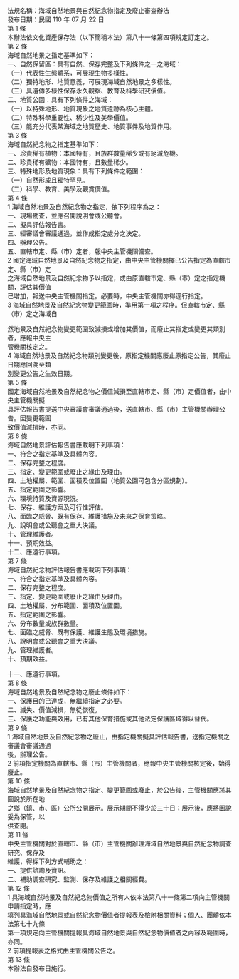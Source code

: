 法規名稱：海域自然地景與自然紀念物指定及廢止審查辦法  
發布日期：民國 110 年 07 月 22 日  
第 1 條  
本辦法依文化資產保存法（以下簡稱本法）第八十一條第四項規定訂定之。  
第 2 條  
海域自然地景之指定基準如下：  
一、自然保留區：具有自然、保存完整及下列條件之一之海域：  
（一）代表性生態體系，可展現生物多樣性。  
（二）獨特地形、地質意義，可展現海域自然地景之多樣性。  
（三）具遺傳多樣性保存永久觀察、教育及科學研究價值。  
二、地質公園：具有下列條件之海域：  
（一）以特殊地形、地質現象之地質遺跡為核心主體。  
（二）特殊科學重要性、稀少性及美學價值。  
（三）能充分代表某海域之地質歷史、地質事件及地質作用。  
第 3 條  
海域自然紀念物之指定基準如下：  
一、珍貴稀有植物：本國特有，且族群數量稀少或有絕滅危機。  
二、珍貴稀有礦物：本國特有，且數量稀少。  
三、特殊地形及地質現象：具有下列條件之範圍：  
（一）自然形成且獨特罕見。  
（二）科學、教育、美學及觀賞價值。  
第 4 條  
1 海域自然地景及自然紀念物之指定，依下列程序為之：  
一、現場勘查，並應召開說明會或公聽會。  
二、擬具評估報告書。  
三、經審議會審議通過，並作成指定處分之決定。  
四、辦理公告。  
五、直轄市定、縣（市）定者，報中央主管機關備查。  
2 國定海域自然地景及自然紀念物之指定，由中央主管機關擇已公告指定為直轄市定、縣（市）定  
之海域自然地景及自然紀念物予以指定，或由原直轄市定、縣（市）定之指定機關，評估其價值  
已增加，報送中央主管機關指定。必要時，中央主管機關亦得逕行指定。  
3 海域自然地景及自然紀念物變更範圍時，準用第一項之程序。但直轄市定、縣（市）定之海域自  


然地景及自然紀念物變更範圍致減損或增加其價值，而廢止其指定或變更其類別者，應報中央主  
管機關核定之。  
4 海域自然地景及自然紀念物類別變更後，原指定機關應廢止原指定公告，其廢止日期應回溯至類  
別變更公告之生效日期。  
第 5 條  
國定海域自然地景及自然紀念物之價值減損至直轄市定、縣（市）定價值者，由中央主管機關擬  
具評估報告書提送中央審議會審議通過後，送直轄市、縣（市）主管機關辦理公告。因變更範圍  
致價值減損時，亦同。  
第 6 條  
海域自然地景評估報告書應載明下列事項：  
一、符合之指定基準及具體內容。  
二、保存完整之程度。  
三、指定、變更範圍或廢止之緣由及理由。  
四、土地權屬、範圍、面積及位置圖（地質公園可包含分區規劃）。  
五、指定範圍之影響。  
六、環境特質及資源現況。  
七、保存、維護方案及可行性評估。  
八、面臨之威脅、既有保存、維護措施及未來之保育策略。  
九、說明會或公聽會之重大決議。  
十、管理維護者。  
十一、預期效益。  
十二、應遵行事項。  
第 7 條  
海域自然紀念物評估報告書應載明下列事項：  
一、符合之指定基準及具體內容。  
二、保存完整之程度。  
三、指定、變更範圍或廢止之緣由及理由。  
四、土地權屬、分布範圍、面積及位置圖。  
五、指定範圍之影響。  
六、分布數量或族群數量。  
七、面臨之威脅、既有保護、維護生態及環境措施。  
八、說明會或公聽會之重大決議。  
九、管理維護者。  
十、預期效益。  


十一、應遵行事項。  
第 8 條  
海域自然地景及自然紀念物之廢止條件如下：  
一、保護目的已達成，無繼續指定之必要。  
二、滅失、價值減損，無從恢復。  
三、保護之功能與效用，已有其他保育措施或其他法定保護區域得以替代。  
第 9 條  
1 海域自然地景及自然紀念物之廢止，由指定機關擬具評估報告書，送指定機關之審議會審議通過  
後，辦理公告。  
2 前項指定機關為直轄市、縣（市）主管機關者，應報中央主管機關核定後，始得廢止。  
第 10 條  
海域自然地景及自然紀念物之指定、變更範圍或廢止，於公告後，主管機關應將其圖說於所在地  
之鄉（鎮、市、區）公所公開展示。展示期間不得少於三十日；展示後，應將圖說妥為保管，以  
供查閱。  
第 11 條  
中央主管機關對於直轄市、縣（市）主管機關辦理海域自然地景與自然紀念物調查研究、保存及  
維護，得採下列方式輔助之：  
一、提供諮詢及資訊。  
二、補助調查研究、監測、保存及維護之相關經費。  
第 12 條  
1 具海域自然地景及自然紀念物價值之所有人依本法第八十一條第二項向主管機關申請指定時，應  
填列具海域自然地景或自然紀念物價值者提報表及檢附相關資料；個人、團體依本法第七十九條  
第一項規定向主管機關提報具海域自然地景與自然紀念物價值者之內容及範圍時，亦同。  
2 前項提報表之格式由主管機關公告之。  
第 13 條  
本辦法自發布日施行。  


